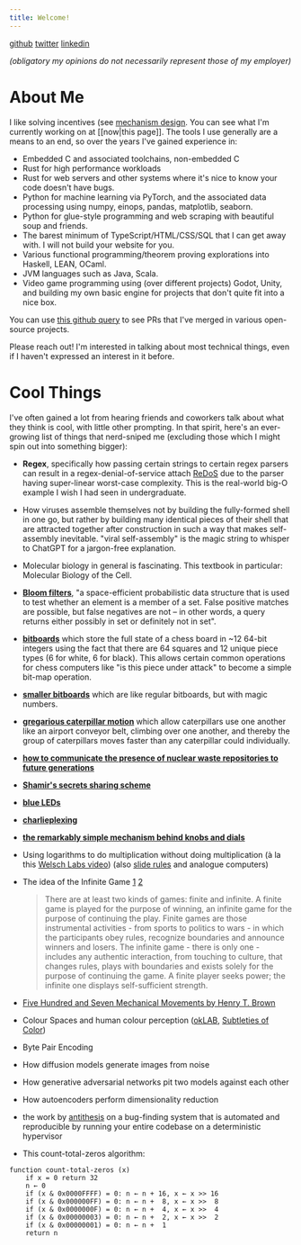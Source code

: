 ```yaml
---
title: Welcome!
---
```


[github](https://github.com/beyarkay/) [twitter](https://x.com/beyarkay) [linkedin](https://www.linkedin.com/in/boydrkane/)

_(obligatory my opinions do not necessarily represent those of my employer)_

# About Me

I like solving incentives (see [mechanism design](mechanism_design.md). You can
see what I'm currently working on at [[now|this page]]. The tools I use generally are
a means to an end, so over the years I've gained experience in:

- Embedded C and associated toolchains, non-embedded C
- Rust for high performance workloads
- Rust for web servers and other systems where it's nice to know your code
  doesn't have bugs.
- Python for machine learning via PyTorch, and the associated data processing
  using numpy, einops, pandas, matplotlib, seaborn.
- Python for glue-style programming and web scraping with beautiful soup and
  friends.
- The barest minimum of TypeScript/HTML/CSS/SQL that I can get away with. I
  will not build your website for you.
- Various functional programming/theorem proving explorations into Haskell,
  LEAN, OCaml.
- JVM languages such as Java, Scala.
- Video game programming using (over different projects) Godot, Unity, and
  building my own basic engine for projects that don't quite fit into a nice
  box.

You can use [this github
query](https://github.com/pulls?q=is%3Apr+author%3Abeyarkay+archived%3Afalse+sort%3Aupdated-desc+-repo%3Abeyarkay%2Feskom-calendar+is%3Amerged+)
to see PRs that I've merged in various open-source projects.

Please reach out! I'm interested in talking about most technical things, even
if I haven't expressed an interest in it before.

# Cool Things

I've often gained a lot from hearing friends and coworkers talk about what they
think is cool, with little other prompting. In that spirit, here's an
ever-growing list of things that nerd-sniped me (excluding those which I might
spin out into something bigger):

- **Regex**, specifically how passing certain strings to certain regex parsers
  can result in a regex-denial-of-service attach
  [ReDoS](https://en.wikipedia.org/wiki/ReDoS) due to the parser having
  super-linear worst-case complexity. This is the real-world big-O example I
  wish I had seen in undergraduate.

- How viruses assemble themselves not by building the fully-formed shell in one
  go, but rather by building many identical pieces of their shell that are
  attracted together after construction in such a way that makes self-assembly
  inevitable. "viral self-assembly" is the magic string to whisper to ChatGPT
  for a jargon-free explanation.

- Molecular biology in general is fascinating. This textbook in particular:
  Molecular Biology of the Cell.

- [**Bloom filters**](https://en.wikipedia.org/wiki/Bloom_filter), "a
  space-efficient probabilistic data structure that is used to test whether an
  element is a member of a set. False positive matches are possible, but false
  negatives are not – in other words, a query returns either possibly in set or
  definitely not in set".
- [**bitboards**](https://www.chessprogramming.org/Bitboards#The_Board_of_Sets)
  which store the full state of a chess board in ~12 64-bit integers using the
  fact that there are 64 squares and 12 unique piece types (6 for white, 6 for
  black). This allows certain common operations for chess computers like "is
  this piece under attack" to become a simple bit-map operation.
- [**smaller bitboards**](https://www.chessprogramming.org/Magic_Bitboards) which
  are like regular bitboards, but with magic numbers.
- [**gregarious caterpillar motion**](https://youtu.be/kbFMkXTMucA) which allow
  caterpillars use one another like an airport conveyor belt, climbing over one
  another, and thereby the group of caterpillars moves faster than any
  caterpillar could individually.
- [**how to communicate the presence of nuclear waste repositories to future generations**](https://en.wikipedia.org/wiki/Long-term_nuclear_waste_warning_messages)
- [**Shamir's secrets sharing scheme**](https://en.m.wikipedia.org/wiki/Shamir's_secret_sharing)
- [**blue LEDs**](https://en.wikipedia.org/wiki/Light-emitting_diode#Blue_LED)
- [**charlieplexing**](https://en.wikipedia.org/wiki/Charlieplexing)
- [**the remarkably simple mechanism behind knobs and dials**](https://en.wikipedia.org/wiki/Potentiometer#Construction)
- Using logarithms to do multiplication without doing multiplication (à la this [Welsch Labs video](https://www.youtube.com/watch?v=A9WY_HZUK8Q)) (also [slide rules](https://en.wikipedia.org/wiki/Slide_rule) and analogue computers)
- The idea of the Infinite Game [1](https://en.wikipedia.org/wiki/Finite_and_Infinite_Games) [2](https://en.wikipedia.org/wiki/The_Infinite_Game)
  > There are at least two kinds of games: finite and infinite. A finite
  > game is played for the purpose of winning, an infinite game for the
  > purpose of continuing the play. Finite games are those instrumental
  > activities - from sports to politics to wars - in which the participants
  > obey rules, recognize boundaries and announce winners and losers.
  > The infinite game - there is only one - includes any authentic interaction,
  > from touching to culture, that changes rules, plays with boundaries
  > and exists solely for the purpose of continuing the game. A finite player
  > seeks power; the infinite one displays self-sufficient strength.
- [Five Hundred and Seven Mechanical Movements by Henry T. Brown](https://507movements.com/about.html)
- Colour Spaces and human colour perception ([okLAB](https://www.youtube.com/watch?v=nJlZT5AE9zY), [Subtleties of Color](https://earthobservatory.nasa.gov/blogs/elegantfigures/2013/08/05/subtleties-of-color-part-1-of-6/))
- Byte Pair Encoding
- How diffusion models generate images from noise
- How generative adversarial networks pit two models against each other
- How autoencoders perform dimensionality reduction
- the work by [antithesis](https://antithesis.com/blog/is_something_bugging_you/) on a bug-finding system that is automated and reproducible by running your entire codebase on a deterministic hypervisor
- This count-total-zeros algorithm:

```
function count-total-zeros (x)
    if x = 0 return 32
    n ← 0
    if (x & 0x0000FFFF) = 0: n ← n + 16, x ← x >> 16
    if (x & 0x000000FF) = 0: n ← n +  8, x ← x >>  8
    if (x & 0x0000000F) = 0: n ← n +  4, x ← x >>  4
    if (x & 0x00000003) = 0: n ← n +  2, x ← x >>  2
    if (x & 0x00000001) = 0: n ← n +  1
    return n
```
